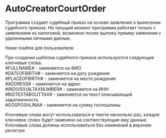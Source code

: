 # AutoCreatorCourtOrder
Программа создает судебный приказ на основе заявления о вынесении судебного приказа.
На текущий момент программа работает только с заявлением из налоговой, возможно позже выложу пример заявления с удаленными личными данные.




Ниже readme для пользователя:

При создании шаблона судебного приказа используются следующие ключевые слова:  
#FULLNAME# - заменяется на ФИО  
#DATEOFBIRTH# - заменяется на дату рождения  
#PLACEOFBIRTH# - заменяется на место рождения  
#ADDRESS# - заменяется на адрес  
#INDIVIDUALTAXNUMBER# - заменяется на ИНН  
#BIGTEXTABOUTTAX# - заменяется на текст описывающий задолженность  
#GOSPOSHLINA# - заменяется на сумму госпошлины  

Ключевые слова могут использоваться в тексте несколько раз, 
каждое ключевое слово будет заменено на соотвествующие ему данные.
Ключевые слова должны использоваться без изменений в верхнем регистре
